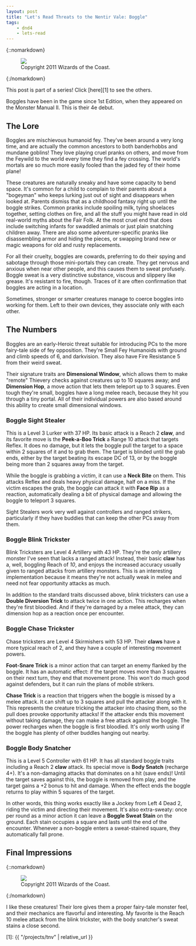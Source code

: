 ```yaml
---
layout: post
title: "Let's Read Threats to the Nentir Vale: Boggle"
tags:
    - dnd4
    - lets-read
---
```


{::nomarkdown}
<figure class="left">
  <img src="{{ "/assets/wir-tnv-boggle-body.png" | absolute_url }}"/>
  <figcaption>
    Copyright 2011 Wizards of the Coast.
  </figcaption>
</figure>
{:/nomarkdown}

This post is part of a series! Click [here][1] to see the others.

Boggles have been in the game since 1st Edition, when they appeared on the
Monster Manual II. This is their 4e debut.

## The Lore

Boggles are mischievous humanoid fey. They've been around a very long time, and
are actually the common ancestors to both banderhobbs and mundane goblins! They
love playing cruel pranks on others, and move from the Feywild to the world
every time they find a fey crossing. The world's mortals are so much more easily
fooled than the jaded fey of their home plane!

These creatures are naturally sneaky and have some capacity to bend space. It's
common for a child to complain to their parents about a "bogeyman" who keeps
lurking just out of sight and disappears when looked at. Parents dismiss that as
a childhood fantasy right up until the boggle strikes. Common pranks include
spoiling milk, tying shoelaces together, setting clothes on fire, and all the
stuff you might have read in old real-world myths about the Fair Folk. At the
most cruel end that does include switching infants for swaddled animals or just
plain snatching children away. There are also some adventurer-specific pranks
like disassembling armor and hiding the pieces, or swapping brand new or magic
weapons for old and rusty replacements.

For all their cruelty, boggles are cowards, preferring to do their spying and
sabotage through those mini-portals they can create. They get nervous and
anxious when near other people, and this causes them to sweat profusely. Boggle
sweat is a very distinctive substance, viscous and slippery like grease. It's
resistant to fire, though. Traces of it are often confirmation that boggles are
acting in a location.

Sometimes, stronger or smarter creatures manage to coerce boggles into working
for them. Left to their own devices, they associate only with each other.

## The Numbers

Boggles are an early-Heroic threat suitable for introducing PCs to the more
fairy-tale side of fey opposition. They're Small Fey Humanoids with ground and
climb speeds of 6, and darkvision. They also have Fire Resistance 5 from their
weird sweat.

Their signature traits are **Dimensional Window**, which allows them to make
"remote" Thievery checks against creatures up to 10 squares away; and
**Dimension Hop**, a move action that lets them teleport up to 3 squares. Even
tough they're small, boggles have a long melee reach, because they hit you
through a tiny portal. All of their individual powers are also based around this
ability to create small dimensional windows.

### Boggle Sight Stealer

This is a Level 3 Lurker with 37 HP. Its basic attack is a Reach 2 **claw**, and
its favorite move is the **Peek-a-Boo Trick** a Range 10 attack that targets
Reflex. It does no damage, but it lets the boggle pull the target to a space
within 2 squares of it and to grab them. The target is blinded until the grab
ends, either by the target beating its escape DC of 13, or by the boggle being
more than 2 squares away from the target.

While the boggle is grabbing a victim, it can use a **Neck Bite** on them. This
attacks Reflex and deals heavy physical damage, half on a miss. If the victim
escapes the grab, the boggle can attack it with **Face Rip** as a reaction,
automatically dealing a bit of physical damage and allowing the boggle to
teleport 3 squares.

Sight Stealers work very well against controllers and ranged strikers,
particularly if they have buddies that can keep the other PCs away from them.

### Boggle Blink Trickster

Blink Tricksters are Level 4 Artillery with 43 HP. They're the only artillery
monster I've seen that lacks a ranged attack! Instead, their basic **claw** has
a, well, boggling Reach of _10_, and enjoys the increased accuracy usually given
to ranged attacks from artillery monsters. This is an interesting implementation
because it means they're not actually weak in melee and need not fear
opportunity attacks as much.

In addition to the standard traits discussed above, blink tricksters can use a
**Double Diversion Trick** to attack twice in one action. This recharges when
they're first bloodied. And if they're damaged by a melee attack, they can
dimension hop as a reaction once per encounter.

### Boggle Chase Trickster

Chase tricksters are Level 4 Skirmishers with 53 HP. Their **claws** have a more
typical reach of 2, and they have a couple of interesting movement powers.

**Foot-Snare Trick** is a minor action that can target an enemy flanked by the
boggle. It has an automatic effect: if the target moves more than 3 squares on
their next turn, they end that movement prone. This won't do much good against
defenders, but it can ruin the plans of mobile strikers.

**Chase Trick** is a reaction that triggers when the boggle is missed by a melee
attack. It can shift up to 3 squares and pull the attacker along with it. This
represents the creature tricking the attacker into chasing them, so the pull
does provoke opportunity attacks! If the attacker ends this movement without
taking damage, they can make a free attack against the boggle. The power
recharges when the boggle is first bloodied. It's only worth using if the boggle
has plenty of other buddles hanging out nearby.

### Boggle Body Snatcher

This is a Level 5 Controller with 61 HP. It has all standard boggle traits
including a Reach 2 **claw** attack. Its special move is **Body Snatch**
(recharge 4+). It's a non-damaging attacks that dominates on a hit (save ends)!
Until the target saves against this, the boggle is removed from play, and the
target gains a +2 bonus to hit and damage. When the effect ends the boggle
returns to play within 5 squares of the target.

In other words, this thing works exactly like a Jockey from Left 4 Dead 2,
riding the victim and directing their movement. It's also extra-sweaty: once per
round as a minor action it can leave a **Boggle Sweat Stain** on the
ground. Each stain occupies a square and lasts until the end of the
encounter. Whenever a non-boggle enters a sweat-stained square, they
automatically fall prone.

## Final Impressions

{::nomarkdown}
<figure class="right">
  <img src="{{ "/assets/wir-tnv-boggle-hand.png" | absolute_url }}"/>
  <figcaption>
    Copyright 2011 Wizards of the Coast.
  </figcaption>
</figure>
{:/nomarkdown}

I like these creatures! Their lore gives them a proper fairy-tale monster feel,
and their mechanics are flavorful and interesting. My favorite is the Reach 10
melee attack from the blink trickster, with the body snatcher's sweat stains
a close second.

[1]: {{ "/projects/tnv" | relative_url }}
